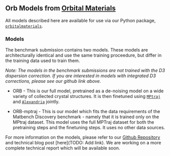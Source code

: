
## Orb Models from [Orbital Materials](https://orbitalmaterials.com)


All models described here are available for use via our Python package, [`orbitalmaterials`](https://github.com/orbital-materials/orbitalmaterials). 


### Models

The benchmark submission contains two models. These models are architecturally identical and use the same training proceedure, but differ in the training data used to train them.


*Note: The models in the benchmark submissions are not trained with the D3 dispersion correction. If you are interested in models with integrated D3 corrections, please see our github link above.*

- ORB - This is our full model, pretrained as a de-noising model on a wide variety of collected crystal structures. It is then finetuned using [`MPtraj`](https://figshare.com/articles/dataset/23713842) and [`Alexandria`](https://alexandria.icams.rub.de/) jointly.

- ORB-mptraj - This is our model which fits the data requirements of the Matbench Discovery benchmark - namely that it is trained only on the MPtraj dataset. This model uses the full MPTraj dataset for both the pretraining steps and the finetuning steps. It uses no other data sources.


For more information on the models, please refer to our [Github Repository](https://github.com/orbital-materials/orbitalmaterials) and technical blog post [here](TODO: Add link). We are working on a more complete technical report which will be available soon.

